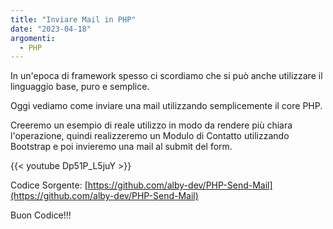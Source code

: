 ```yaml
---
title: "Inviare Mail in PHP"
date: "2023-04-18"
argomenti:
  - PHP
---
```


In un'epoca di framework spesso ci scordiamo che si può anche utilizzare il linguaggio base, puro e semplice.

Oggi vediamo come inviare una mail utilizzando semplicemente il core PHP.

Creeremo un esempio di reale utilizzo in modo da rendere più chiara l'operazione, quindi realizzeremo un Modulo di Contatto utilizzando Bootstrap e poi invieremo una mail al submit del form.

{{< youtube Dp51P_L5juY >}}

Codice Sorgente: [https://github.com/alby-dev/PHP-Send-Mail](https://github.com/alby-dev/PHP-Send-Mail)

Buon Codice!!!
